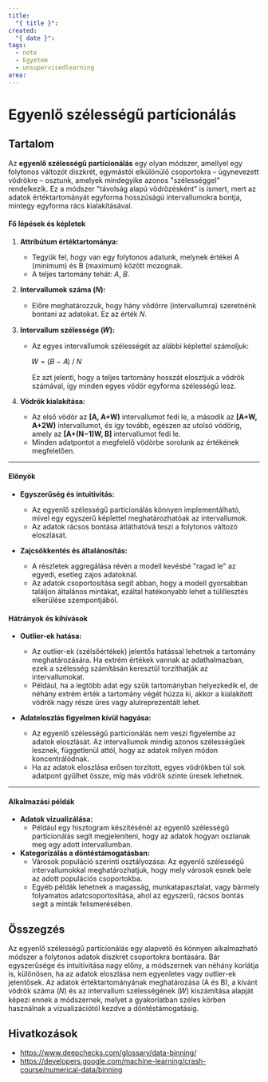 ```yaml
---
title:
  "{ title }": 
created:
  "{ date }": 
tags:
  - note
  - Egyetem
  - unsupervisedlearning
area:
---
```

# Egyenlő szélességű partícionálás
## Tartalom
Az **egyenlő szélességű partícionálás** egy olyan módszer, amellyel egy folytonos változót diszkrét, egymástól elkülönülő csoportokra – úgynevezett vödrökre – osztunk, amelyek mindegyike azonos "szélességgel" rendelkezik. Ez a módszer "távolság alapú vödrözésként" is ismert, mert az adatok értéktartományát egyforma hosszúságú intervallumokra bontja, mintegy egyforma rács kialakításával.

#### Fő lépések és képletek

1. **Attribútum értéktartománya:**
    
    - Tegyük fel, hogy van egy folytonos adatunk, melynek értékei A (minimum) és B (maximum) között mozognak.
    - A teljes tartomány tehát: $A$, $B$.
2. **Intervallumok száma (𝑁):**
    
    - Előre meghatározzuk, hogy hány vödörre (intervallumra) szeretnénk bontani az adatokat. Ez az érték 𝑁.
3. **Intervallum szélessége (𝑊):**
    
    - Az egyes intervallumok szélességét az alábbi képlettel számoljuk:
        
        𝑊 = (𝐵 − 𝐴) / 𝑁
        
        Ez azt jelenti, hogy a teljes tartomány hosszát elosztjuk a vödrök számával, így minden egyes vödör egyforma szélességű lesz.
        
4. **Vödrök kialakítása:**
    
    - Az első vödör az **\[A, A+W\)** intervallumot fedi le, a második az **\[A+W, A+2W\)** intervallumot, és így tovább, egészen az utolsó vödörig, amely az **\[A+(N−1)W, B\]** intervallumot fedi le.
    - Minden adatpontot a megfelelő vödörbe sorolunk az értékének megfelelően.
---
#### Előnyök
- **Egyszerűség és intuitivitás:**
    
    - Az egyenlő szélességű partícionálás könnyen implementálható, mivel egy egyszerű képlettel meghatározhatóak az intervallumok.
    - Az adatok rácsos bontása átláthatóvá teszi a folytonos változó eloszlását.
- **Zajcsökkentés és általánosítás:**
    
    - A részletek aggregálása révén a modell kevésbé "ragad le" az egyedi, esetleg zajos adatoknál.
    - Az adatok csoportosítása segít abban, hogy a modell gyorsabban találjon általános mintákat, ezáltal hatékonyabb lehet a túlillesztés elkerülése szempontjából.
#### Hátrányok és kihívások

- **Outlier-ek hatása:**
    
    - Az outlier-ek (szélsőértékek) jelentős hatással lehetnek a tartomány meghatározására. Ha extrém értékek vannak az adathalmazban, ezek a szélesség számításán keresztül torzíthatják az intervallumokat.
    - Például, ha a legtöbb adat egy szűk tartományban helyezkedik el, de néhány extrém érték a tartomány végét húzza ki, akkor a kialakított vödrök nagy része üres vagy alulreprezentált lehet.
- **Adateloszlás figyelmen kívül hagyása:**
    
    - Az egyenlő szélességű partícionálás nem veszi figyelembe az adatok eloszlását. Az intervallumok mindig azonos szélességűek lesznek, függetlenül attól, hogy az adatok milyen módon koncentrálódnak.
    - Ha az adatok eloszlása erősen torzított, egyes vödrökben túl sok adatpont gyűlhet össze, míg más vödrök szinte üresek lehetnek.
---
#### Alkalmazási példák

- **Adatok vizualizálása:**
    - Például egy hisztogram készítésénél az egyenlő szélességű partícionálás segít megjeleníteni, hogy az adatok hogyan oszlanak meg egy adott intervallumban.
- **Kategorizálás a döntéstámogatásban:**
    - Városok populáció szerinti osztályozása: Az egyenlő szélességű intervallumokkal meghatározhatjuk, hogy mely városok esnek bele az adott populációs csoportokba.
    - Egyéb példák lehetnek a magasság, munkatapasztalat, vagy bármely folyamatos adatcsoportosítása, ahol az egyszerű, rácsos bontás segít a minták felismerésében.
## Összegzés
Az egyenlő szélességű partícionálás egy alapvető és könnyen alkalmazható módszer a folytonos adatok diszkrét csoportokra bontására. Bár egyszerűsége és intuitivitása nagy előny, a módszernek van néhány korlátja is, különösen, ha az adatok eloszlása nem egyenletes vagy outlier-ek jelentősek. Az adatok értéktartományának meghatározása (A és B), a kívánt vödrök száma (𝑁) és az intervallum szélességének (𝑊) kiszámítása alapját képezi ennek a módszernek, melyet a gyakorlatban széles körben használnak a vizualizációtól kezdve a döntéstámogatásig.

## Hivatkozások
- https://www.deepchecks.com/glossary/data-binning/
- https://developers.google.com/machine-learning/crash-course/numerical-data/binning
